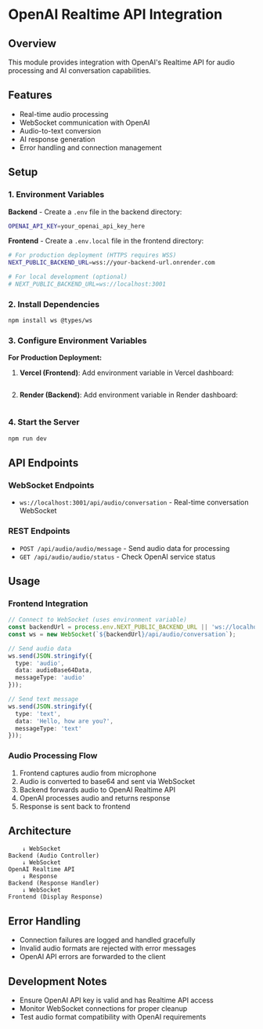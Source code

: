# OpenAI Realtime API Integration

## Overview

This module provides integration with OpenAI's Realtime API for audio processing and AI conversation capabilities.

## Features

- Real-time audio processing
- WebSocket communication with OpenAI
- Audio-to-text conversion
- AI response generation
- Error handling and connection management

## Setup

### 1. Environment Variables

**Backend** - Create a `.env` file in the backend directory:

```bash
OPENAI_API_KEY=your_openai_api_key_here
```

**Frontend** - Create a `.env.local` file in the frontend directory:

```bash
# For production deployment (HTTPS requires WSS)
NEXT_PUBLIC_BACKEND_URL=wss://your-backend-url.onrender.com

# For local development (optional)
# NEXT_PUBLIC_BACKEND_URL=ws://localhost:3001
```

### 2. Install Dependencies

```bash
npm install ws @types/ws
```

### 3. Configure Environment Variables

**For Production Deployment:**

1. **Vercel (Frontend)**: Add environment variable in Vercel dashboard:

   ```   NEXT_PUBLIC_BACKEND_URL=wss://your-backend-url.onrender.com
   ```

2. **Render (Backend)**: Add environment variable in Render dashboard:

   ```   OPENAI_API_KEY=your_openai_api_key_here
   ```

### 4. Start the Server

```bash
npm run dev
```

## API Endpoints

### WebSocket Endpoints

- `ws://localhost:3001/api/audio/conversation` - Real-time conversation WebSocket

### REST Endpoints

- `POST /api/audio/audio/message` - Send audio data for processing
- `GET /api/audio/audio/status` - Check OpenAI service status

## Usage

### Frontend Integration

```typescript
// Connect to WebSocket (uses environment variable)
const backendUrl = process.env.NEXT_PUBLIC_BACKEND_URL || 'ws://localhost:3001';
const ws = new WebSocket(`${backendUrl}/api/audio/conversation`);

// Send audio data
ws.send(JSON.stringify({
  type: 'audio',
  data: audioBase64Data,
  messageType: 'audio'
}));

// Send text message
ws.send(JSON.stringify({
  type: 'text',
  data: 'Hello, how are you?',
  messageType: 'text'
}));
```

### Audio Processing Flow

1. Frontend captures audio from microphone
2. Audio is converted to base64 and sent via WebSocket
3. Backend forwards audio to OpenAI Realtime API
4. OpenAI processes audio and returns response
5. Response is sent back to frontend

## Architecture

```Frontend (Audio Capture)
    ↓ WebSocket
Backend (Audio Controller)
    ↓ WebSocket
OpenAI Realtime API
    ↓ Response
Backend (Response Handler)
    ↓ WebSocket
Frontend (Display Response)
```

## Error Handling

- Connection failures are logged and handled gracefully
- Invalid audio formats are rejected with error messages
- OpenAI API errors are forwarded to the client

## Development Notes

- Ensure OpenAI API key is valid and has Realtime API access
- Monitor WebSocket connections for proper cleanup
- Test audio format compatibility with OpenAI requirements
